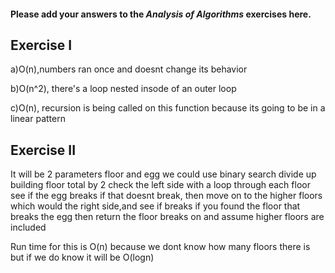 #### Please add your answers to the ***Analysis of  Algorithms*** exercises here.

## Exercise I

a)O(n),numbers ran once and doesnt change its behavior


b)O(n^2), there's a loop nested insode of an outer loop


c)O(n), recursion is being called on this function because its going to be in a linear pattern

## Exercise II
It will be 2 parameters floor and egg
we could use binary search 
divide up building floor total by 2
check the left side with a loop through each floor see if the egg breaks
if that doesnt break, then move on to the higher floors which would the right side,and see if breaks
if you found the floor that breaks the egg then return the floor breaks on and assume higher floors are included

Run time for this is O(n) because we dont know how many floors there is but if we do know it will be O(logn)


